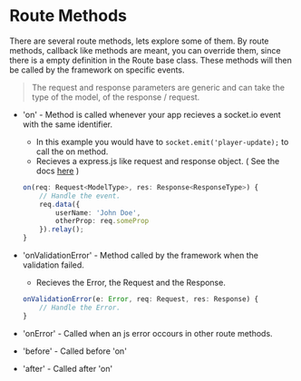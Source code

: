 # Route Methods

There are several route methods, lets explore some of them.
By route methods, callback like methods are meant, you can override them, since there is a empty definition in the Route base class. These methods will then be called by the framework on specific events.

> The request and response parameters are generic and can take the type of the model, of the response / request.

- 'on' - Method is called whenever your app recieves a socket.io event with the same identifier.
	- In this example you would have to ``` socket.emit('player-update); ``` to call the on method.
	- Recieves a express.js like request and response object. ( See the docs [here](request.md) )
	```ts
	on(req: Request<ModelType>, res: Response<ResponseType>) {
		// Handle the event.
		req.data({
			userName: 'John Doe',
			otherProp: req.someProp
		}).relay();
	}
	```
- 'onValidationError' - Method called by the framework when the validation failed.
	- Recieves the Error, the Request and the Response. 

	```ts
	onValidationError(e: Error, req: Request, res: Response) {
		// Handle the Error.
	}
	```
- 'onError' - Called when an js error occours in other route methods.
- 'before' - Called before 'on'
- 'after' - Called after 'on'
